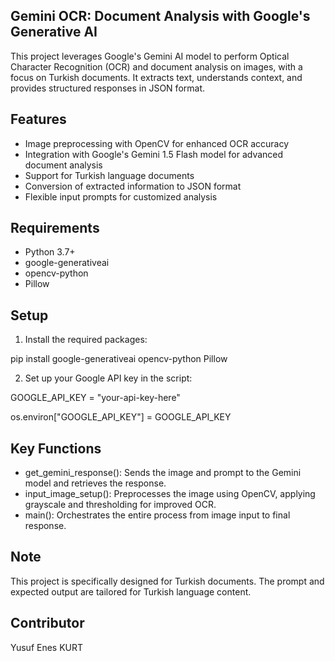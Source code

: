 ## Gemini OCR: Document Analysis with Google's Generative AI

This project leverages Google's Gemini AI model to perform Optical Character Recognition (OCR) and document analysis on images, with a focus on Turkish documents. It extracts text, understands context, and provides structured responses in JSON format.

## Features

- Image preprocessing with OpenCV for enhanced OCR accuracy
- Integration with Google's Gemini 1.5 Flash model for advanced document analysis
- Support for Turkish language documents
- Conversion of extracted information to JSON format
- Flexible input prompts for customized analysis

## Requirements

- Python 3.7+
- google-generativeai
- opencv-python
- Pillow

## Setup
1. Install the required packages:

pip install google-generativeai opencv-python Pillow

2. Set up your Google API key in the script:

GOOGLE_API_KEY = "your-api-key-here"

os.environ["GOOGLE_API_KEY"] = GOOGLE_API_KEY

## Key Functions

- get_gemini_response(): Sends the image and prompt to the Gemini model and retrieves the response.
- input_image_setup(): Preprocesses the image using OpenCV, applying grayscale and thresholding for improved OCR.
- main(): Orchestrates the entire process from image input to final response.

## Note

This project is specifically designed for Turkish documents. The prompt and expected output are tailored for Turkish language content.

## Contributor

Yusuf Enes KURT
